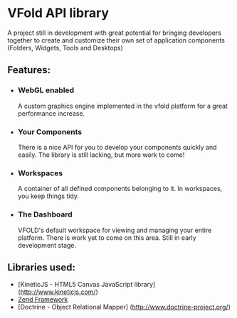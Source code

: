 VFold API library
=============

A project still in development with great potential for bringing developers together to create and customize their own set of application components (Folders, Widgets, Tools and Desktops)

Features:
-------

* ### WebGL enabled
 
    A custom graphics engine implemented in the vfold platform for a great performance increase.

* ### Your Components

    There is a nice API for you to develop your components quickly and easily. The library is still lacking, but more work to come!

* ### Workspaces

    A container of all defined components belonging to it. In workspaces, you keep things tidy.

* ### The Dashboard

    VFOLD's default workspace for viewing and managing your entire platform. There is work yet to come on this area. Still in early development stage.


Libraries used:
------------

* [KineticJS - HTML5 Canvas JavaScript library] (http://www.kineticjs.com/)
* [Zend Framework](http://framework.zend.com/)
* [Doctrine - Object Relational Mapper] (http://www.doctrine-project.org/)